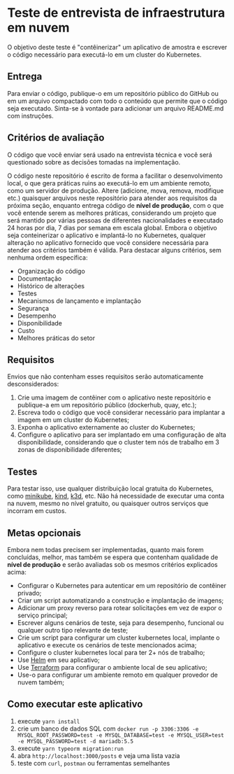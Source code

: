 # Teste de entrevista de infraestrutura em nuvem

O objetivo deste teste é "contêinerizar" um aplicativo de amostra e escrever o código necessário para executá-lo em um cluster do Kubernetes.

## Entrega

Para enviar o código, publique-o em um repositório público do GitHub ou em um arquivo compactado com todo o conteúdo que permite que o código seja executado. Sinta-se à vontade para adicionar um arquivo README.md com instruções.

## Critérios de avaliação

O código que você enviar será usado na entrevista técnica e você será questionado sobre as decisões tomadas na implementação.

O código neste repositório é escrito de forma a facilitar o desenvolvimento local, o que gera práticas ruins ao executá-lo em um ambiente remoto, como um servidor de produção.
Altere (adicione, mova, remova, modifique etc.) quaisquer arquivos neste repositório para atender aos requisitos da próxima seção, enquanto entrega código de **nível de produção**, com o que você entende serem as melhores práticas, considerando um projeto que será mantido por várias pessoas
de diferentes nacionalidades e executado 24 horas por dia, 7 dias por semana em escala global.
Embora o objetivo seja conteinerizar o aplicativo e implantá-lo no Kubernetes, qualquer alteração no aplicativo fornecido que você considere necessária para atender aos critérios também é válida.
Para destacar alguns critérios, sem nenhuma ordem específica:

- Organização do código
- Documentação
- Histórico de alterações
- Testes
- Mecanismos de lançamento e implantação
- Segurança
- Desempenho
- Disponibilidade
- Custo
- Melhores práticas do setor

## Requisitos

Envios que não contenham esses requisitos serão automaticamente desconsiderados:

1. Crie uma imagem de contêiner com o aplicativo neste repositório e publique-a em um repositório público (dockerhub, quay, etc.);
2. Escreva todo o código que você considerar necessário para implantar a imagem em um cluster do Kubernetes;
3. Exponha o aplicativo externamente ao cluster do Kubernetes;
4. Configure o aplicativo para ser implantado em uma configuração de alta disponibilidade, considerando que o cluster tem nós de trabalho em 3 zonas de disponibilidade diferentes;

## Testes

Para testar isso, use qualquer distribuição local gratuita do Kubernetes, como [minikube](https://github.com/kubernetes/minikube), [kind](https://kind.sigs.k8s.io/), [k3d](https://k3d.io), etc.
Não há necessidade de executar uma conta na nuvem, mesmo no nível gratuito, ou quaisquer outros serviços que incorram em custos.

## Metas opcionais

Embora nem todas precisem ser implementadas, quanto mais forem concluídas, melhor, mas também se espera que contenham qualidade de **nível de produção** e serão avaliadas sob os mesmos critérios explicados acima:

- Configurar o Kubernetes para autenticar em um repositório de contêiner privado;
- Criar um script automatizando a construção e implantação de imagens;
- Adicionar um proxy reverso para rotear solicitações em vez de expor o serviço principal;
- Escrever alguns cenários de teste, seja para desempenho, funcional ou qualquer outro tipo relevante de teste;
- Crie um script para configurar um cluster kubernetes local, implante o aplicativo e execute os cenários de teste mencionados acima;
- Configure o cluster kubernetes local para ter 2+ nós de trabalho;
- Use [Helm](https://helm.sh/) em seu aplicativo;
- Use [Terraform](https://www.terraform.io/) para configurar o ambiente local de seu aplicativo;
- Use-o para configurar um ambiente remoto em qualquer provedor de nuvem também;

## Como executar este aplicativo

1. execute `yarn install`
2. crie um banco de dados SQL com `docker run -p 3306:3306 -e MYSQL_ROOT_PASSWORD=test -e MYSQL_DATABASE=test -e MYSQL_USER=test -e MYSQL_PASSWORD=test -d mariadb:5.5`
3. execute `yarn typeorm migration:run`
4. abra `http://localhost:3000/posts` e veja uma lista vazia
5. teste com `curl`, `postman` ou ferramentas semelhantes